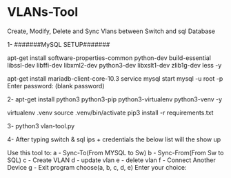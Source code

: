 # VLANs-Tool
Create, Modify, Delete and Sync Vlans between Switch and sql Database


1-
#######MySQL SETUP#######

apt-get install software-properties-common  python-dev build-essential libssl-dev libffi-dev  libxml2-dev python3-dev libxslt1-dev zlib1g-dev less -y


apt-get install mariadb-client-core-10.3
service mysql start
mysql -u root -p
Enter password: (blank password)


2-
apt-get install python3 python3-pip python3-virtualenv python3-venv -y

virtualenv .venv
source .venv/bin/activate
pip3 install -r requirements.txt

3-
python3 vlan-tool.py


4- After typing switch & sql ips + credentials the below list will the show up

Use this tool to:
a - Sync-To(From MYSQL to Sw)
b - Sync-From(From Sw to SQL)
c - Create VLAN
d - update vlan
e - delete vlan
f - Connect Another Device
g - Exit program
choose(a, b, c, d, e)
Enter your choice:

